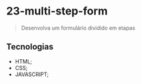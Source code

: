 # 23-multi-step-form

>Desenvolva um formulário dividido em etapas


## Tecnologias
- HTML;
- CSS;
- JAVASCRIPT;

